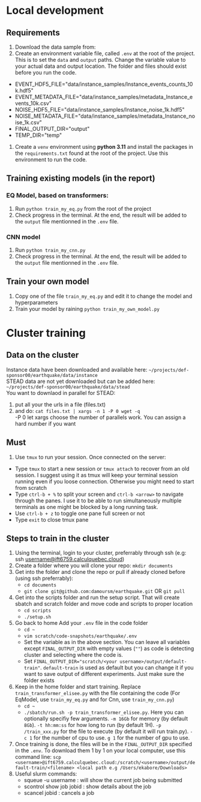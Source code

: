 # Local development
## Requirements
1. Download the data sample from:
1. Create an environment variable file, called `.env` at the root of the project. This is to set the `data` and `output` paths. Change the variable value to your actual data and output location. The folder and files should exist before you run the code.
  - EVENT_HDF5_FILE="data/instance_samples/Instance_events_counts_10k.hdf5"
  - EVENT_METADATA_FILE="data/instance_samples/metadata_Instance_events_10k.csv"
  - NOISE_HDF5_FILE="data/instance_samples/Instance_noise_1k.hdf5"
  - NOISE_METADATA_FILE="data/instance_samples/metadata_Instance_noise_1k.csv"
  - FINAL_OUTPUT_DIR="output"
  - TEMP_DIR="temp"
1. Create a `venv` environment using **python 3.11** and install the packages in the `requirements.txt` found at the root of the project. Use this environment to run the code.

## Training existing models (in the report)
### EQ Model, based on transformers:
1. Run `python train_my_eq.py` from the root of the project
2. Check progress in the terminal. At the end, the result will be added to the `output` file mentionned in the `.env` file.
### CNN model
1. Run `python train_my_cnn.py`
2. Check progress in the terminal. At the end, the result will be added to the `output` file mentionned in the `.env` file.

## Train your own model
1. Copy one of the file `train_my_eq.py` and edit it to change the model and hyperparameters
2. Train your model by raining `python train_my_own_model.py` 


# Cluster training

## Data on the cluster
Instance data have been downloaded and available here: `~/projects/def-sponsor00/earthquake/data/instance`\
STEAD data are not yet downloaded but can be added here: `~/projects/def-sponsor00/earthquake/data/stead`\
You want to downlaod in parallel for STEAD:
1. put all your the urls in a file (files.txt)
1. and do:  `cat files.txt | xargs -n 1 -P 0 wget -q`\
   -P 0 let xargs choose the number of parallels work. You can assign a hard number if you want

## Must
1. Use `tmux` to run your session. Once connected on the server:
  - Type `tmux` to start a new session or `tmux attach` to recover from an old session. I suggest using it as tmux will keep your terminal session running even if you loose connection. Otherwise you might need to start from scratch
  - Type `ctrl-b + %` to split your screen and `ctrl-b <arrow>` to navigate through the panes. I use it to be able to run simultaneously multiple terminals as one might be blocked by a long running task.
  - Use `ctrl-b + z` to toggle one pane full screen or not
  - Type `exit` to close tmux pane

## Steps to train in the cluster
1. Using the terminal, login to your cluster, preferrably through ssh (e.g: ssh username@ift6759.calculquebec.cloud)
1. Create a folder where you will clone your repo: `mkdir documents`
1. Get into the folder and clone the repo or pull if already cloned before (using ssh preferrably):
     - `cd documents`
     - `git clone git@github.com:damoursm/earthquake.git` OR `git pull`
1. Get into the scripts folder and run the setup script. That will create sbatch and scratch folder and move code and scripts to proper location
     - `cd scripts`
     - `./setup.sh`
1. Go back to home Add your `.env` file in the code folder
     - `cd ~`
     - `vim scratch/code-snapshots/earthquake/.env`
     - Set the variable as in the above section. You can leave all variables except `FINAL_OUTPUT_DIR` with empty values (`""`) as code is detecting cluster and selecting where the code is.
     - Set `FINAL_OUTPUT_DIR="scratch/<your username>/output/default-train"`. `default-train` is used as default but you can change it if you want to save output of different experiments. Just make sure the folder exists
1. Keep in the home folder and start training. Replace `train_transformer_elisee.py` with the file containing the code (For EqModel, use `train_my_eq.py` and for Cnn, use `train_my_cnn.py`)
     - `cd ~`
     - `./sbatch/run.sh -p train_transformer_elisee.py`. Here you can optionally specifiy few arguments. `-m 16Gb` for memory (by default `8Gb`). `-t hh:mm:ss` for how long to run (by default 1H). `-p /train_xxx.py` for the file to execute (by default it will run train.py). `-c 1` for the number of cpu to use. `g 1` for the number of gpu to use.
1. Once training is done, the files will be in the `FINAL_OUTPUT_DIR` specified in the `.env`. To download them 1 by 1 on your local computer, use this command line: `scp <username>@ift6759.calculquebec.cloud:/scratch/<username>/output/default-train/<filename> <local path e.g /Users/ekabore/Downloads>`
1. Useful slurm commands:
     - squeue -u username : will show the current job being submitted
     - scontrol show job jobid : show details about the job
     - scancel jobid : cancels a job
